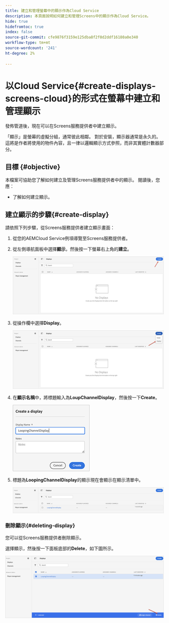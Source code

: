 ```yaml
---
title: 建立和管理螢幕中的顯示作為Cloud Service
description: 本頁面說明如何建立和管理Screens中的顯示作為Cloud Service。
hide: true
hidefromtoc: true
index: false
source-git-commit: cfe9876f3159e125dba8f2f0d2ddf16180a0e340
workflow-type: tm+mt
source-wordcount: '241'
ht-degree: 2%

---
```



# 以Cloud Service{#create-displays-screens-cloud}的形式在螢幕中建立和管理顯示

發佈管道後，現在可以在Screens服務提供者中建立顯示。

「顯示」是螢幕的虛擬分組，通常彼此相鄰。 對於安裝，顯示器通常是永久的。 這將是作者將使用的物件內容，且一律以邏輯顯示方式參照，而非其實體計數器部分。

## 目標 {#objective}

本檔案可協助您了解如何建立及管理Screens服務提供者中的顯示。 閱讀後，您應：

* 了解如何建立顯示。

## 建立顯示的步驟{#create-display}

請依照下列步驟，從Screens服務提供者建立顯示畫面：

1. 從您的AEMCloud Service例項導覽至Screens服務提供者。
1. 從左側導航面板中選擇&#x200B;**顯示**，然後按一下螢幕右上角的&#x200B;**建立**。

   ![影像](/help/screens-cloud/assets/display/disp-1.png)

1. 從操作欄中選擇&#x200B;**Display**。

   ![影像](/help/screens-cloud/assets/display/disp-2.png)

1. 在&#x200B;**顯示名稱**&#x200B;中，將標題輸入為&#x200B;**LoupChannelDisplay**，然後按一下&#x200B;**Create**。

   ![影像](/help/screens-cloud/assets/display/disp3.png)

1. 標題為&#x200B;**LoopingChannelDisplay**&#x200B;的顯示現在會顯示在顯示清單中。

   ![影像](/help/screens-cloud/assets/display/disp-4.png)

### 刪除顯示{#deleting-display}

您可以從Screens服務提供者刪除顯示。

選擇顯示，然後按一下面板底部的&#x200B;**Delete**，如下圖所示。

![影像](/help/screens-cloud/assets/display/disp-5.png)

